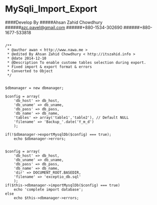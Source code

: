 MySqli_Import_Export
====================

####Develop By
#####Ahsan Zahid Chowdhury
######azc.pavel@gmail.com
######+880-1534-302690
######+880-1677-533818

```

/**
 * @author awan < http://www.nawa.me >
 * @edited By Ahsan Zahid Chowdhury < http://itszahid.info >
 * @date 2014-12-10
 * @Description To enable custome tables selection during export.
 * Fixed import & export format & errors
 * Converted to Object
 */


$dbmanager = new dbmanager;

$config = array(
	'db_host' => db_host,
	'db_uname' => db_uname,
	'db_pass' => db_pass,
	'db_name' => db_name,
	'tables' => array('table1','table2'), // Default NULL
	'filename' => 'Backup_'.date('Y_m_d')			
	);

if(!$dbmanager->exportMysqlDb($config) === true);			
	echo $dbmanager->errors;


$config = array(
	'db_host' => db_host,
	'db_uname' => db_uname,
	'db_pass' => db_pass,
	'db_name' => db_name,
	'dir' => DOCUMENT_ROOT.BASEDIR,
	'filename' => 'exceptio_db.sql'			
	);
if($this->dbmanager->importMysqlDb($config) === true)
	echo 'complete import database';
else
	echo $this->dbmanager->errors;


```